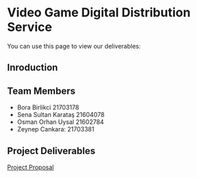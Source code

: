 # Video Game Digital Distribution Service
You can use this page to view our deliverables:

## Inroduction

## Team Members
* Bora Birlikci 21703178
* Sena Sultan Karataş 21604078
* Osman Orhan Uysal 21602784
* Zeynep Cankara: 21703381


## Project Deliverables

[Project Proposal](https://docs.google.com/document/d/1iJj-kOmoQ2Lp-LSmmY9KLxmi8nFKXyfIih1fVehzSvY/edit?usp=sharing)

